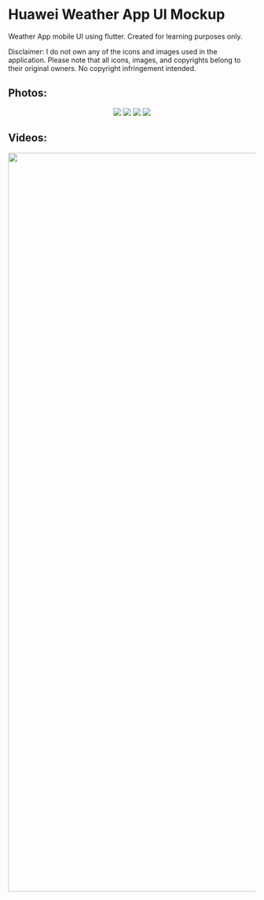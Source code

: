 # Huawei Weather App UI Mockup

Weather App mobile UI using flutter. Created for learning purposes only.

Disclaimer: I do not own any of the icons and images used in the application. Please note that all icons, images, and copyrights belong to their original owners. No copyright infringement intended.

## Photos:
<p align="center">
<img src="https://user-images.githubusercontent.com/94532348/207019773-575014b8-536c-40f9-a491-3f81e1c0e934.png"/>
<img src="https://user-images.githubusercontent.com/94532348/207019783-5fe582d5-1717-4633-8b8e-9644387b7d37.png"/>
<img src="https://user-images.githubusercontent.com/94532348/207019798-9eca5366-446d-4c9c-b529-b763f5b63054.png"/>
<img src="https://user-images.githubusercontent.com/94532348/207019807-0c6a0785-c5ba-4657-8835-00664ebfd509.png"/>
</p>
  
## Videos:
<div align="center">
<image src="https://user-images.githubusercontent.com/94532348/207108815-9cdfd171-a756-47c3-abf5-56ffc01b5519.mp4" height=1500/>
</div>
